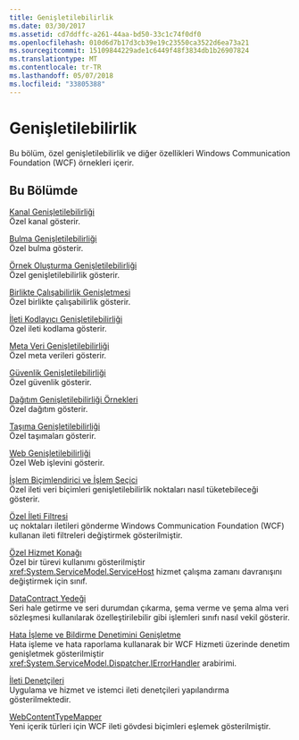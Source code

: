 ```yaml
---
title: Genişletilebilirlik
ms.date: 03/30/2017
ms.assetid: cd7ddffc-a261-44aa-bd50-33c1c74f0df0
ms.openlocfilehash: 010d6d7b17d3cb39e19c23550ca3522d6ea73a21
ms.sourcegitcommit: 15109844229ade1c6449f48f3834db1b26907824
ms.translationtype: MT
ms.contentlocale: tr-TR
ms.lasthandoff: 05/07/2018
ms.locfileid: "33805388"
---
```

# <a name="extensibility"></a>Genişletilebilirlik
Bu bölüm, özel genişletilebilirlik ve diğer özellikleri Windows Communication Foundation (WCF) örnekleri içerir.  
  
## <a name="in-this-section"></a>Bu Bölümde  
 [Kanal Genişletilebilirliği](../../../../docs/framework/wcf/samples/channels-extensibility.md)  
 Özel kanal gösterir.  
  
 [Bulma Genişletilebilirliği](../../../../docs/framework/wcf/samples/discovery-extensibility.md)  
 Özel bulma gösterir.  
  
 [Örnek Oluşturma Genişletilebilirliği](../../../../docs/framework/wcf/samples/instancing-extensibility.md)  
 Özel genişletilebilirlik gösterir.  
  
 [Birlikte Çalışabilirlik Genişletmesi](../../../../docs/framework/wcf/samples/interop-extensibility.md)  
 Özel birlikte çalışabilirlik gösterir.  
  
 [İleti Kodlayıcı Genişletilebilirliği](../../../../docs/framework/wcf/samples/message-encoder-extensibility.md)  
 Özel ileti kodlama gösterir.  
  
 [Meta Veri Genişletilebilirliği](../../../../docs/framework/wcf/samples/metadata-extensibility.md)  
 Özel meta verileri gösterir.  
  
 [Güvenlik Genişletilebilirliği](../../../../docs/framework/wcf/samples/security-extensibility.md)  
 Özel güvenlik gösterir.  
  
 [Dağıtım Genişletilebilirliği Örnekleri](../../../../docs/framework/wcf/samples/syndication-extensibility-samples.md)  
 Özel dağıtım gösterir.  
  
 [Taşıma Genişletilebilirliği](../../../../docs/framework/wcf/samples/transport-extensibility.md)  
 Özel taşımaları gösterir.  
  
 [Web Genişletilebilirliği](../../../../docs/framework/wcf/samples/web-extensibility.md)  
 Özel Web işlevini gösterir.  
  
 [İşlem Biçimlendirici ve İşlem Seçici](../../../../docs/framework/wcf/samples/operation-formatter-and-operation-selector.md)  
 Özel ileti veri biçimleri genişletilebilirlik noktaları nasıl tüketebileceği gösterir.  
  
 [Özel İleti Filtresi](../../../../docs/framework/wcf/samples/custom-message-filter.md)  
 uç noktaları iletileri gönderme Windows Communication Foundation (WCF) kullanan ileti filtreleri değiştirmek gösterilmiştir.  
  
 [Özel Hizmet Konağı](../../../../docs/framework/wcf/samples/custom-service-host.md)  
 Özel bir türevi kullanımı gösterilmiştir <xref:System.ServiceModel.ServiceHost> hizmet çalışma zamanı davranışını değiştirmek için sınıf.  
  
 [DataContract Yedeği](../../../../docs/framework/wcf/samples/datacontract-surrogate.md)  
 Seri hale getirme ve seri durumdan çıkarma, şema verme ve şema alma veri sözleşmesi kullanılarak özelleştirilebilir gibi işlemleri sınıfı nasıl vekil gösterir.  
  
 [Hata İşleme ve Bildirme Denetimini Genişletme](../../../../docs/framework/wcf/samples/extending-control-over-error-handling-and-reporting.md)  
 Hata işleme ve hata raporlama kullanarak bir WCF Hizmeti üzerinde denetim genişletmek gösterilmiştir <xref:System.ServiceModel.Dispatcher.IErrorHandler> arabirimi.  
  
 [İleti Denetçileri](../../../../docs/framework/wcf/samples/message-inspectors.md)  
 Uygulama ve hizmet ve istemci ileti denetçileri yapılandırma gösterilmektedir.  
  
 [WebContentTypeMapper](../../../../docs/framework/wcf/samples/webcontenttypemapper-sample.md)  
 Yeni içerik türleri için WCF ileti gövdesi biçimleri eşlemek gösterilmiştir.
